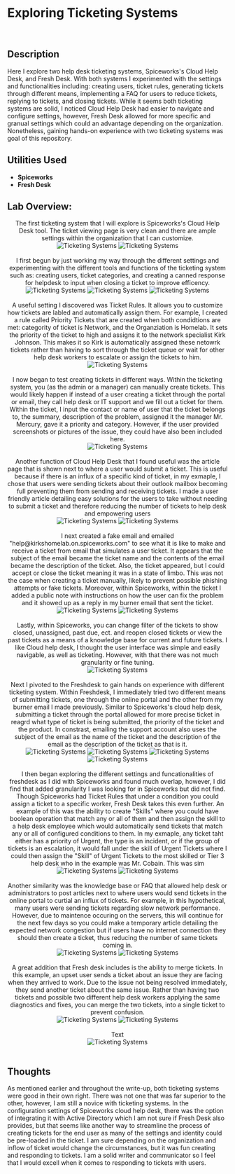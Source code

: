 <h1>Exploring Ticketing Systems</h1>

<br />
<h2>Description</h2>
Here I explore two help desk ticketing systems, Spiceworks's Cloud Help Desk, and Fresh Desk. With both systems I experimented with the settings and functionalities including: creating users, ticket rules, generating tickets through different means, implementing a FAQ for users to reduce tickets, replying to tickets, and closing tickets. While it seems both ticketing systems are solid, I noticed Cloud Help Desk had easier to navigate and configure settings, however, Fresh Desk allowed for more specific and granual settings which could an advantage depending on the organization. Nonetheless, gaining hands-on experience with two ticketing systems was goal of this repository.

<h2>Utilities Used</h2>

- <b>Spiceworks</b> 
- <b>Fresh Desk</b>


<h2>Lab Overview:</h2>

<p align="center">
The first ticketing system that I will explore is Spiceworks's Cloud Help Desk tool. The ticket viewing page is very clean and there are ample settings within the organization that I can customize.<br/>
<img src="https://github.com/user-attachments/assets/b75aca35-9957-4e22-b102-2727595fb14c" alt="Ticketing Systems"/>
 <img src="https://github.com/user-attachments/assets/9bd54629-8190-4034-a856-b6fb66977a10" alt="Ticketing Systems"/>
<br />
<br />
I first begun by just working my way through the different settings and experimenting with the different tools and functions of the ticketing system such as: creating users, ticket categories, and creating a canned response for helpdesk to input when closing a ticket to improve efficency. <br/>
<img src="https://github.com/user-attachments/assets/1d4ea6f1-0391-4bd4-a107-69e4f57eafc5" alt="Ticketing Systems"/>
 <img src="https://github.com/user-attachments/assets/b925b162-7a29-422e-b571-1c78e49287f1" alt="Ticketing Systems"/>
 <img src="https://github.com/user-attachments/assets/875fe53e-f591-4cfd-b68a-b47f10019ee7" alt="Ticketing Systems"/>
<br />
<br />
A useful setting I discovered was Ticket Rules. It allows you to customize how tickets are labled and automatically assign them. For example, I created a rule called Priority Tickets that are created when both condidtions are met: categority of ticket is Network, and the Organziation is Homelab. It sets the priority of the ticket to high and assigns it to the network specialist Kirk Johnson. This makes it so Kirk is automatically assigned these netowrk tickets rather than having to sort through the ticket queue or wait for other help desk workers to escalate or assign the tickets to him.<br/>
<img src="https://github.com/user-attachments/assets/3b06b079-68c8-4336-abc4-6e90a567e5d6" alt="Ticketing Systems"/>
<br />
<br />
I now began to test creating tickets in different ways. Within the ticketing system, you (as the admin or a manager) can manually create tickets. This would likely happen if instead of a user creating a ticket through the portal or email, they call help desk or IT support and we fill out a ticket for them. Within the ticket, I input the contact or name of user that the ticket belongs to, the summary, description of the problem, assigned it the manager Mr. Mercury, gave it a priority and category. However, if the user provided screenshots or pictures of the issue, they could have also been included here.<br/>
<img src="https://github.com/user-attachments/assets/e9aaec01-9dd0-4573-adc9-22d0fceb1160" alt="Ticketing Systems"/>
<br />
<br />
Another function of Cloud Help Desk that I found useful was the article page that is shown next to where a user would submit a ticket. This is useful because if there is an influx of a specific kind of ticket, in my exmaple, I chose that users were sending tickets about their outlook mailbox becoming full preventing them from sending and receiving tickets. I made a user friendly article detailing easy solutions for the users to take without needing to submit a ticket and therefore reducing the number of tickets to help desk and empowering users <br/>
<img src="https://github.com/user-attachments/assets/462fbdb5-3549-443f-9da9-a374eecba406" alt="Ticketing Systems"/>
 <img src="https://github.com/user-attachments/assets/2c38fdff-160a-40b0-bfac-4493e8305562" alt="Ticketing Systems"/>
<br />
<br />
I next created a fake email and emailed "help@kirkshomelab.on.spiceworks.com" to see what it is like to make and receive a ticket from email that simulates a user ticket. It appears that the subject of the email became the ticket name and the contents of the email became the description of the ticket. Also, the ticket appeared, but I could accept or close the ticket meaning it was in a state of limbo. This was not the case when creating a ticket manually, likely to prevent possible phishing attempts or fake tickets. Moreover, within Spiceworks, within the ticket I added a public note with instructions on how the user can fix the problem and it showed up as a reply in my burner email that sent the ticket.<br/>
<img src="https://github.com/user-attachments/assets/788aa206-9719-4fd4-aab7-649b2ea40699" alt="Ticketing Systems"/>
 <img src="https://github.com/user-attachments/assets/8f9d1a11-226e-4ca9-8591-b79d6196d61d" alt="Ticketing Systems"/>
<br />
<br />
Lastly, within Spiceworks, you can change filter of the tickets to show closed, unassigned, past due, ect. and reopen closed tickets or view the past tickets as a means of a knowledge base for current and future tickets. I like Cloud help desk, I thought the user interface was simple and easily navigable, as well as ticketing. However, with that there was not much granularity or fine tuning.   <br/>
<img src="https://github.com/user-attachments/assets/4487b355-d807-4c9c-8f5e-935e048e25c4" alt="Ticketing Systems"/>
<br />
<br />
Next I pivoted to the Freshdesk to gain hands on experience with different ticketing system. Within Freshdesk, I immediately tried two different means of submitting tickets, one through the online portal and the other from my burner email I made previously. Similar to Spiceworks's cloud help desk, submitting a ticket through the portal allowed for more precise ticket in reagrd what type of ticket is being submitted, the priority of the ticket and the product. In constrast, emailing the support account also uses the subject of the email as the name of the ticket and the description of the email as the description of the ticket as that is it. <br/>
<img src="https://github.com/user-attachments/assets/829ba39a-0751-47ea-8285-7106c67d43c2" alt="Ticketing Systems"/>
 <img src="https://github.com/user-attachments/assets/0eeee570-7c87-46f4-a08b-b59c8fee6087" alt="Ticketing Systems"/>
 <img src="https://github.com/user-attachments/assets/8e2e20f4-3729-4408-a6c7-4c0246f2f407" alt="Ticketing Systems"/>
  <img src="https://github.com/user-attachments/assets/26743381-92f8-4b07-a96b-40ed4605fb36" alt="Ticketing Systems"/>
<br />
<br />
I then began exploring the different settings and funcationalities of freshdesk as I did with Spiceworks and found much overlap, however, I did find that added granularity I was looking for in Spiceworks but did not find. Though Spiceworks had Ticket Rules that under a condition you could assign a ticket to a specific worker, Fresh Desk takes this even further. An example of this was the ability to create "Skills" where you could have boolean operation that match any or all of them and then assign the skill to a help desk employee which would automatically send tickets that match any or all of configured conditions to them. In my exmaple, any ticket taht either has a priority of Urgent, the type is an incident, or if the group of tickets is an escalation, it would fall under the skill of Urgent Tickets where I could then assign the "Skill" of Urgent Tickets to the most skilled or Tier 3 help desk who in the example was Mr. Cobain. This was sim<br/>
<img src="https://github.com/user-attachments/assets/a4f27f8c-2447-43fe-8c7e-10f473c69939" alt="Ticketing Systems"/>
 <img src="https://github.com/user-attachments/assets/0cbf14eb-db3a-4324-90e8-8a7919f641f1" alt="Ticketing Systems"/>
<br />
<br />
Another similarity was the knowledge base or FAQ that allowed help desk or administrators to post articles next to where users would send tickets in the online portal to curtial an influx of tickets. For example, in this hypothetical, many users were sending tickets regarding slow network performance. However, due to maintence occuring on the servers, this will continue for the next few days so you could make a temporary article detailing the expected network congestion but if users have no internet connection they should then create a ticket, thus reducing the number of same tickets coming in.<br/>
<img src="https://github.com/user-attachments/assets/f5ca83cb-92f0-4a19-a62c-32dfe806aa7e" alt="Ticketing Systems"/>
 <img src="https://github.com/user-attachments/assets/ad5f8dec-d1ef-4a2b-a64b-e1e827095e43" alt="Ticketing Systems"/>
<br />
<br />
A great addition that Fresh desk includes is the ability to merge tickets. In this example, an upset user sends a ticket about an issue they are facing when they arrived to work. Due to the issue not being resolved immediately, they send another ticket about the same issue. Rather than having two tickets and possible two different help desk workers applying the same diagnostics and fixes, you can merge the two tickets, into a single ticket to prevent confusion.<br/>
<img src="https://github.com/user-attachments/assets/b5adf64a-4070-4cad-ab29-74a532f3d2e0" alt="Ticketing Systems"/>
 <img src="https://github.com/user-attachments/assets/6da9bd5b-b004-47ee-b827-05e2dce19a4c" alt="Ticketing Systems"/>
<br />
<br />
Text<br/>
<img src="" alt="Ticketing Systems"/>
<br />
<br />





<h2>Thoughts</h2>
As mentioned earlier and throughout the write-up, both ticketing systems were good in their own right. There was not one that was far superior to the other, however, I am still a novice with ticketing systems. In the configuration settings of Spiceworks cloud help desk, there was the option of integrating it with Active Directory which I am not sure if Fresh Desk also provides, but that seems like another way to streamline the process of creating tickets for the end user as many of the settings and identity could be pre-loaded in the ticket. I am sure depending on the organization and inflow of ticket would change the circumstances, but it was fun creating and responding to tickets. I am a solid writer and communicator so I feel that I would excell when it comes to responding to tickets with users.
<!--
 ```diff
- text in red
+ text in green
! text in orange
# text in gray
@@ text in purple (and bold)@@
```
--!>
